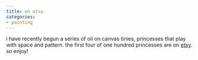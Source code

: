 ```yaml
---
title: on etsy.
categories:
- painting
---
```


i have recently begun a series of oil on canvas tinies, princesses that play with space and pattern. the first four of one hundred princesses are on [etsy](http://www.etsy.com/shop.php?user_id=5591897). so enjoy!
